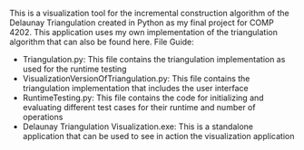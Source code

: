 This is a visualization tool for the incremental construction algorithm of the Delaunay Triangulation created in Python as my final project for COMP 4202.
This application uses my own implementation of the triangulation algorithm that can also be found here.
File Guide:
- Triangulation.py: This file contains the triangulation implementation as used for the runtime testing
- VisualizationVersionOfTriangulation.py: This file contains the triangulation implementation that includes the user interface
- RuntimeTesting.py: This file contains the code for initializing and evaluating different test cases for their runtime and number of operations
- Delaunay Triangulation Visualization.exe: This is a standalone application that can be used to see in action the visualization application
